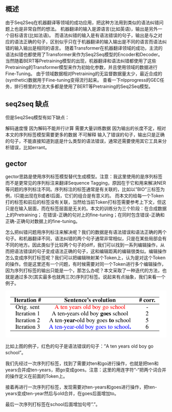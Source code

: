## 概述

由于Seq2Seq在机器翻译等领域的成功应用，把这种方法用到类似的语法纠错问题上也是非常自然的想法。
机器翻译的输入是源语言(比如英语)，输出是另外一个目标语言(比如法语)。
而语法纠错的输入是有语法错误的句子，输出是与之对应的语法正确的句子，区别似乎只在于机器翻译的输入输出是不同的语言而语法纠错的输入输出是相同的语言。
随着Transformer在机器翻译领域的成功，主流的语法纠错也都使用了Transformer来作为Seq2Seq模型的Encoder和Decoder。
当然随着BERT等Pretraining模型的出现，机器翻译和语法纠错都使用了这些Pretraining的Transformer模型来作为初始化参数，并且使用领域的数据进行Fine-Tuning。
由于领域数据相对Pretraining的无监督数据量太少，最近合成的(synthetic)数据用于Fine-tuning变得流行起来。
查看一下nlpprogress的GEC任务，排行榜里的方法大多都是使用了BERT等Pretraining的Seq2Seq模型。

## seq2seq 缺点

但是Seq2Seq模型有如下缺点：

解码速度慢
因为解码不能并行计算
需要大量训练数据
因为输出的长度不定，相对本文的序列标签模型需要更多的数据
不可解释
输入了错误的句子，输出只是正确的句子，不能直接知道到底是什么类型的语法错误，通常还需要使用其它工具来分析错误，比如errant。

## gector

gector思路是使用序列标签模型替代生成模型。注意：我这里使用的是序列标签而不是更常见的序列标注来翻译Sequence Tagging，原因在于它和用来解决NER等问题的序列标注不同。序列标注的标签通常是有关联的，比如以”BIO”三标签为例，I只能出现在B或者I后面，它们的组合是有意义的。
而本文的给每一个Token打的标签和前后的标签没有关联，当然给当前Token打标签需要参考上下文，但这只是在输入层面，而在标签层面是无关的。本文的训练分为三个阶段：在合成数据上的Pretraining；
在错误-正确的句对上的fine-tuning；在同时包含错误-正确和正确-正确句对数据上的fine-tuning。


怎么把纠错问题用序列标注来解决呢？我们的数据是有语法错误和语法正确的两个句子。和机器翻译不同，语法纠错的两个句子通常非常相似，只是在某些局部会有不同的地方。因此类似于比较两个句子的diff，我们可以找到一系列编辑操作，从而把语法错误的句子变成语法正确的句子，这和编辑距离的编辑很类似。编辑操作怎么变成序列打标签呢？我们可以把编辑映射某个Token上，认为是对这个Token的操作。但是这里还有一个问题，有时候需要对同一个Token进行多个编辑操作，因为序列打标签的输出只能是一个，那怎么办呢？本文采取了一种迭代的方法，也就是通过多次(其实最多也就两三次)序列打标签。说起来有点抽象，我们来看一个例子。

![image](1.png)

比如上图的例子，红色的句子是语法错误的句子：”A ten years old boy go school”。

我们先经过一次序列打标签，找到了需要对ten和go进行操作，也就是把ten和years合并成ten-years，把go变成goes。注意：这里的用连字符”-“把两个词合并的操作定义在前面的Token上。

接着再进行一次序列打标签，发现需要对ten-years和goes进行操作，把ten-years变成ten-year然后与old合并，在goes后面增加to。

最后一次序列打标签在school后面增加句号”.”。


